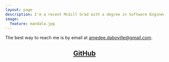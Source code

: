 ```yaml
---
layout: page
description: I'm a recent McGill Grad with a degree in Software Engineering.
image:
  feature: mandala.jpg
---
```





The best way to reach me is by email at [amedee.daboville@gmail.com](mailto:amedee.daboville@gmail.com).

## <center><a href="https://github.com/amedeedaboville" target="_blank"><i class="icon-github"></i> GitHub</a></center>
